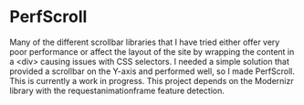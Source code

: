 <h1>PerfScroll</h1>
<p>Many of the different scrollbar libraries that I have tried either offer very poor performance or affect the layout
of the site by wrapping the content in a &lt;div&gt; causing issues with CSS selectors.  I needed a simple solution that
provided a scrollbar on the Y-axis and performed well, so I made PerfScroll.  This is currently a work in progress.
This project depends on the Modernizr library with the requestanimationframe feature detection.</p>